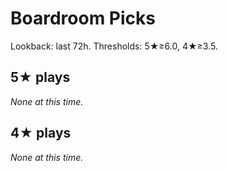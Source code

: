 # Boardroom Picks

Lookback: last 72h. Thresholds: 5★≥6.0, 4★≥3.5.


## 5★ plays

_None at this time._


## 4★ plays

_None at this time._
